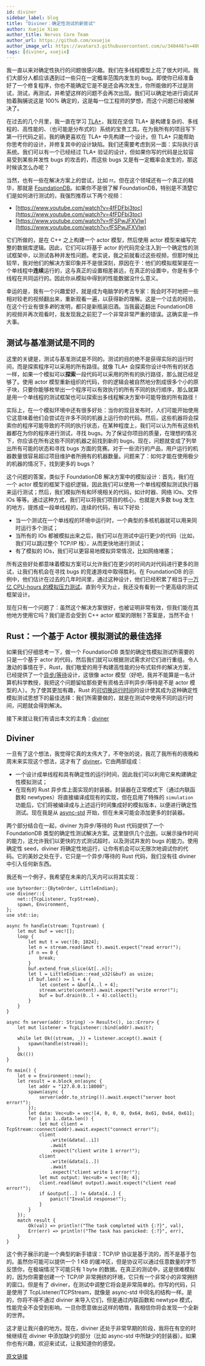 ```yaml
---
id: diviner
sidebar_label: blog
title: "Diviner：确定性测试的新尝试"
author: Xuejie Xiao
author_title: Nervos Core Team
author_url: https://github.com/xxuejie
author_image_url: https://avatars3.githubusercontent.com/u/340446?s=400&v=4
tags: [diviner, xuejie]
---
```


我一直以来对确定性执行的问题很感兴趣。我们在多线程模型上花了很大时间。我们大部分人都应该遇到过一些只在一定概率范围内发生的 bug。即使你已经准备好了一个修复程序，你也不能确定它是不是还会再次发生，你所能做的不过是测试，测试，再测试，并希望这样的问题不会再次出现。我们可以确定地进行调试并拍着胸脯说这是 100% 确定的，这是每一位工程师的梦想，而这个问题已经被解决了。

<!--truncate-->

在过去的几个月里，我一直在学习 [TLA+](https://lamport.azurewebsites.net/tla/tla.html)，我现在坚信 TLA+ 是构建复杂的、多线程的、高性能的、（也可能是分布式的）系统的宝贵工具。在为我所有的项目写下第一行代码之前，我的确更喜欢在 TLA+ 中先构建一个设计。但 TLA+ 只能帮助你思考你的设计，并修复其中的设计缺陷。我们还需要考虑到另一面：实际执行该系统。我们可以有一个已经经过 TLA+ 验证的设计，但如果你写的代码是比较容易受到某些并发性 bugs 的攻击的，而这些 bugs 又是有一定概率会发生的，那这时候该怎么办呢？

当然，也有一些在解决方案上的尝试，比如 rr。但在这个领域还有一个真正的精华，那就是 [FoundationDB](https://www.foundationdb.org/)。如果你不是很了解 FoundationDB，特别是不清楚它们是如何进行测试的，我强烈推荐以下两个视频：

* [https://www.youtube.com/watch?v=4fFDFbi3toc](https://www.youtube.com/watch?v=4fFDFbi3toc)
* [https://www.youtube.com/watch?v=fFSPwJFXVlw](https://www.youtube.com/watch?v=fFSPwJFXVlw)

它们所做的，是在 C++ 之上构建一个 actor 模型，然后使用 actor 模型来编写完整的数据库逻辑。因此，它们可以将基于 actor 的代码完全注入到一个确定性的测试框架中，以测试各种并发性问题。老实说，我之前就看过这些视频，但那时候比较早，我对他们的解决方案印象并不是很深刻，原因在于：他们的模拟框架是在一个单线程中**连续**运行的，这与真正的设置相差甚远，在真正的设置中，你是有多个线程在共同运行的。因此你从模拟中得到的性能数据没什么意义。

幸运的是，我有一个兴趣爱好，就是成为电脑学的考古专家：我会时不时地把一些相对较老的视频翻出来，重新观看一遍，以获得新的理解。这是一个过去的经验，在这个行业有很多*新*的发明，都只是新瓶装旧酒。当我最近翻出 FoundationDB 的视频并再次观看时，我发现我之前犯了一个非常非常严重的错误。这确实是一件大事。

## 测试与基准测试是不同的

这里的关键是，测试与基准测试是不同的。测试的目的绝不是获得实际的运行时间，而是探索程序可以采用的所有路径。就像 TLA+ 会探索你设计中所有的状态一样，如果一个模拟可以**探索**一段代码可以采用的所有的执行路径，那么就已经足够了。使用 actor 模型重新组织的代码，你的逻辑会被自然地分割成很多个小的原子块，只要你能够枚举出一个程序可以有效执行的所有不同的执行顺序，那么就算是用一个单线程的测试框架也可以探索出多线程解决方案中可能导致的所有路径！

实际上，在一个模拟环境中还有很多好处：当你的现目发布时，人们可能开始使用它这意味着他们会尝试在许多不同的机器上运行你的代码。然后，这些机器将会探索你的程序可能导致的不同的执行状态，在某种程度上，我们可以认为所有这些机器都在为你的程序进行测试，寻找 bugs。为了保证你项目的质量，在理想的情况下，你应该在所有这些不同的机器之前找到新的 bugs。现在，问题就变成了列举出所有可能的状态和寻找 bugs 方面的竞赛。对于一些流行的产品，用户运行的机器数量很容易超过项目维护者所拥有的机器数量。问题来了：如何才能在使用极少的机器的情况下，找到更多的 bugs？

这个问题的答案，类似于 FoundationDB 解决方案中的模拟设计：首先，我们在一个 actor 模型的框架下组织逻辑，因此我们可以使用一个单线程模拟测试执行器来运行测试；然后，我们模拟所有和环境相关的代码，如计时器、网络 IOs、文件 IOs 等等。通过这种方式，我们可以将我们项目的核心，也就是大多数 bug 发生的地方，提炼成一段单线程的，连续的代码，有以下好处：

* 当一个测试在一个单线程的环境中运行时，一个典型的多核机器就可以用来同时运行多个测试；
* 当所有的 IOs 都被模拟出来之后，我们可以在测试中运行更少的代码（比如，我们可以跳过整个 TCP/IP 栈），从而更快地进行测试；
* 有了模拟的 IOs，我们可以更容易地模拟异常情况，比如网络堵塞；

所有这些好处都意味着模拟方案可以允许我们在更少的时间内对代码进行更多的测试，让我们有机会在寻找 bugs 的竞速游戏中取得胜利。在 FoundationDB 的示例中，他们估计在过去的几年时间里，通过这种设计，他们已经积累了相当于[一万亿 CPU-hours 的模拟压力测试](https://apple.github.io/foundationdb/engineering.html)。直到今天为止，我还没有看到一个更高级的测试框架设计。

现在只有一个问题了：虽然这个解决方案很好，也被证明非常有效，但我们能在其他地方使用它吗？我们是否会受到 C++ actor 框架的限制？答案是，当然不会！

## Rust：一个基于 Actor 模拟测试的最佳选择

如果我们仔细思考一下，做一个 FoundationDB 类型的确定性模拟测试所需要的只是一个基于 actor 的代码，然后我们就可以根据测试需求对它们进行重组。令人激动的事情在于，Rust，我们敬爱的用于构建高性能的分布式软件的解决方案，已经提供了一个[异步/等待](https://blog.rust-lang.org/2019/11/07/Async-await-stable.html)设计，这很像 actor 模型（好吧，我并不能算是一名计算机科学教授，我把这个问题留给那些更有资格去评判异步/等待是不是 actor 模型的人）。为了使其更加有趣，Rust 的[可切换运行时间](https://rust-lang.github.io/async-book/02_execution/04_executor.html)的设计使其成为这种确定性模拟测试思想下的最佳选择：我们所需要做的，就是在测试中使用不同的运行时间，问题就会得到解决。

接下来就让我们有请出本文的主角：[diviner](https://github.com/xxuejie/diviner)

## Diviner

一旦有了这个想法，我觉得它真的太伟大了，不夸张的说，我花了我所有的夜晚和周末来实现这个想法，这才有了 [diviner](https://github.com/xxuejie/diviner)。它由两部组成：

* 一个设计成单线程和具有确定性的运行时间，因此我们可以利用它来构建确定性模拟测试；
* 在现有的 Rust 异步库上面实现的封装器。封装器在正常模式下（通过内联函数和 newtypes）将直接编译成现有的实现，但在启用了特殊的 `simulation` 功能后，它们将被编译成与上述运行时间集成好的模拟版本，以便进行确定性测试。现在我是从 [async-std](https://async.rs/) 开始，但在未来可能会添加更多的封装器。

两个部分结合在一起，diviner 为异步/等待的 Rust 代码提供了一个 FoundationDB 类型的确定性测试解决方案。这里提供几个[示例](https://github.com/xxuejie/diviner#examples)，以展示操作时间的能力，这允许我们以更快的方式测试超时，以及测试并发的 bugs 的能力。使用确定性 seed，diviner 将确定性地运行，让你有机会可以无限次地调试你的代码。它的美妙之处在于，它只是一个异步/等待的 Rust 代码，我们没有往 diviner 中引入任何新东西。

我还有一个例子，我希望在未来的几天内可以将其实现：

```
use byteorder::{ByteOrder, LittleEndian};
use diviner::{
    net::{TcpListener, TcpStream},
    spawn, Environment,
};
use std::io;

async fn handle(stream: Tcpstream) {
    let mut buf = vec![];
    loop {
        let mut t = vec![0; 1024];
        let n = stream.read(&mut t).await.expect("read error!");
        if n == 0 {
            break;
        }
        buf.extend_from_slice(&t[..n]);
        let l = LittleEndian::read_u32(&buf) as usize;
        if buf.len() >= l + 4 {
            let content = &buf[4..l + 4];
            stream.write(content).await.expect("write error!");
            buf = buf.drain(0..l + 4).collect();
        }
    }
}

async fn server(addr: String) -> Result<(), io::Error> {
    let mut listener = TcpListener::bind(addr).await?;

    while let Ok((stream, _)) = listener.accept().await {
        spawn(handle(stream));
    }
    Ok(())
}

fn main() {
    let e = Environment::new();
    let result = e.block_on(async {
        let addr = "127.0.0.1:18000";
        spawn(async {
            server(addr.to_string()).await.expect("server boot error!");
        });
        let data: Vec<u8> = vec![4, 0, 0, 0, 0x64, 0x61, 0x64, 0x61];
        for i in 1..data.len() {
            let mut client = TcpStream::connect(addr).await.expect("connect error!");
            client
                .write(&data[..i])
                .await
                .expect("client write 1 error!");
            client
                .write(&data[i..])
                .await
                .expect("client write 1 error!");
            let mut output: Vec<u8> = vec![0; 4];
            client.read(&mut output).await.expect("client read error!");
            if &output[..] != &data[4..] {
                panic!("Invalid response!");
            }
        }
    });
    match result {
        Ok(val) => println!("The task completed with {:?}", val),
        Err(err) => println!("The task has panicked: {:?}", err),
    }
}
```

这个例子展示的是一个典型的新手错误：TCP/IP 协议是基于流的，而不是基于包的。虽然你可能可以提供一个 1 KB 的缓冲区，但是协议可以通过任意数量的字节反馈你，在极端情况下可能只有 1 byte 的数据。在真正的测试中，这是很难模拟的，因为你需要创建一个 TCP/IP 非常拥挤的环境，它只有一个非常小的非常拥挤的窗口。但是有了 diviner，在测试中调整它将会是非常简单的。你写的代码，只是使用了 TcpListener/TCPStream，就像是 async-std 中同名的结构一样。是的，你将不得不通过 diviner 来导入它们，但是通过内联函数和 newtype 模式，性能完全不会受到影响。一旦你愿意做出这样的牺牲，我相信你将会发现一个全新的世界。

这才是让我兴奋的地方。现在，diviner 还处于非常早期的阶段，我将在有空的时候继续在 diviner 中添加缺少的部分（比如 async-std 中所缺少的封装器）。如果你也有兴趣，欢迎来试试，让我知道你的感受。

[原文链接](https://xuejie.space/2020_04_11_diviner_a_new_attempt_on_deterministic_testing/)